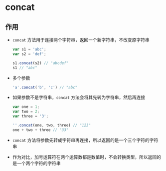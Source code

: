 # concat

## 作用

- `concat` 方法用于连接两个字符串，返回一个新字符串，不改变原字符串

    ```js
    var s1 = 'abc';
    var s2 = 'def';

    s1.concat(s2) // "abcdef"
    s1 // "abc"
    ```

- 多个参数

    ```js
    'a'.concat('b', 'c') // "abc"
    ```

- 如果参数不是字符串，`concat` 方法会将其先转为字符串，然后再连接

    ```js
    var one = 1;
    var two = 2;
    var three = '3';

    ''.concat(one, two, three) // "123"
    one + two + three // "33"
    ```

- `concat` 方法将参数先转成字符串再连接，所以返回的是一个三个字符的字符串

- 作为对比，加号运算符在两个运算数都是数值时，不会转换类型，所以返回的是一个两个字符的字符串
